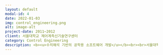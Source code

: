 ```yaml
---
layout: default
modal-id: 4
date: 2022-01-03
img: control_engineering.png
alt: image-alt
project-date: 2011~2012
client: 서울대학교 제어계측신기술연구센터
category: Control Engineering
description: <b><u>수치해석 기반의 공학용 소프트웨어 개발</u></b><br><br>서울대학교 제어계측신기술연구센터에서 MATLAB과 LABView의 국내버전인 CEMTool과 CEMStudio 개발에 참여하였습니다. 당시 소프트웨어 개발팀을 리드하며, CEMTool의 웹기반의 CLI 서비스를 새로 개발하였고, 모델 기반의 영상처리 GUI 플랫폼을 구축하고, Drone의 비행제어를 위한 교육용 툴박스를 제작하는 프로젝트를 주도적으로 개발하였습니다.<br><br><iframe src="https://www.youtube.com/embed/sSzPY4y7MOU" frameborder="0" allowfullscreen width="100%" height="300px"></iframe><br><br><iframe src="https://www.youtube.com/embed/FmjjkBV7Zq4" frameborder="0" allowfullscreen width="100%" height="300px"></iframe><br><br><iframe src="https://www.youtube.com/embed/2W0fC443dBg" frameborder="0" allowfullscreen width="100%" height="300px"></iframe><br><br><iframe src="https://www.youtube.com/embed/SwLmb-N9tCg" frameborder="0" allowfullscreen width="100%" height="300px"></iframe><br><br>
---
```

